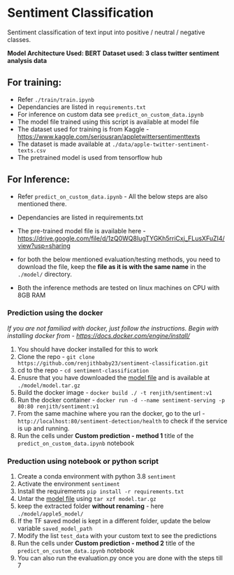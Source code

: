 # Sentiment Classification
Sentiment classification of text input into positive / neutral / negative classes.

**Model Architecture Used: BERT**
**Dataset used: 3 class twitter sentiment analysis data**

## For training:
* Refer `./train/train.ipynb`
* Dependancies are listed in `requirements.txt`
* For inference on custom data see `predict_on_custom_data.ipynb`
* The model file trained using this script is available at model file
* The dataset used for training is from Kaggle - https://www.kaggle.com/seriousran/appletwittersentimenttexts
* The dataset is made available at `./data/apple-twitter-sentiment-texts.csv`
* The pretrained model is used from tensorflow hub

## For Inference:
* Refer `predict_on_custom_data.ipynb` - All the below steps are also mentioned there.
* Dependancies are listed in requirements.txt
* The pre-trained model file is available here - https://drive.google.com/file/d/1zQ0WQ8IugTYGKh5rriCxj_FLusXFuZI4/view?usp=sharing
* for both the below mentioned evaluation/testing methods, you need to download the file, keep the **file as it is with the same name** in the `./model/` directory.

* Both the inference methods are tested on linux machines on CPU with 8GB RAM


### Prediction using the docker

*If you are not familiad with docker, just follow the instructions. Begin with installing docker from - https://docs.docker.com/engine/install/*

1. You should have docker installed for this to work
2. Clone the repo - `git clone https://github.com/renjithbaby23/sentiment-classification.git`
3. cd to the repo - `cd sentiment-classification`
4. Enusre that you have downloaded the [model file](https://drive.google.com/file/d/1zQ0WQ8IugTYGKh5rriCxj_FLusXFuZI4/view?usp=sharing) and is available at `./model/model.tar.gz`
4. Build the docker image - `docker build ./ -t renjith/sentiment:v1`
5. Run the docker container - `docker run -d --name sentiment-serving -p 80:80 renjith/sentiment:v1`
6. From the same machine where you ran the docker, go to the url -`http://localhost:80/sentiment-detection/health` to check if the service is up and running.
7. Run the cells under **Custom prediction - method 1** title of the `predict_on_custom_data.ipynb` notebook


### Preduction using notebook or python script

1. Create a conda environment with python 3.8 `sentiment`
2. Activate the environment `sentiment`
3. Install the requirements `pip install -r requirements.txt`
5. Untar the [model file](https://drive.google.com/file/d/1zQ0WQ8IugTYGKh5rriCxj_FLusXFuZI4/view?usp=sharing) using `tar xzf model.tar.gz`
6. keep the extracted folder **without renaming** - here `./model/apple5_model/`
7. If the TF saved model is kept in a different folder, update the below variable `saved_model_path`
8. Modify the list `test_data` with your custom text to see the predictions
9. Run the cells under **Custom prediction - method 2** title of the `predict_on_custom_data.ipynb` notebook
10. You can also run the evaluation.py once you are done with the steps till 7
